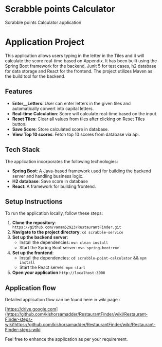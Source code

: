 # Scrabble points Calculator
 Scrabble points Calculator application
 
# Application Project
  This application allows users typing in the letter in the Tiles and it will calculate the score real-time based on Appendix.
  It has been built using the Spring Boot framework for the backend, Junit 5 for test cases, h2 database for data storage and React for the frontend. The project utilizes Maven as the build tool for the backend.

## Features
- __Enter__Letters__: User can enter letters in the given tiles and automatically convert into capital letters.
- __Real-time Calculation__: Score will calculate real-time based on the input.
- __Reset Tiles__: Clear all values from tiles after clicking on Reset Tiles button.
- __Save Score__: Store calculated score in database.
- __View Top 10 scores__: Fetch top 10 scores from database via api.

## Tech Stack
The application incorporates the following technologies:

- __Spring Boot__: A Java-based framework used for building the backend server and handling business logic.
- __H2 database__: Save score in database
- __React__: A framework for building frontend.
  
## Setup Instructions
To run the application locally, follow these steps:

1. __Clone the repository__: ``` https://github.com/vanam52923/RestaurantFinder.git```
2. __Navigate to the project directory__: ```cd scrabble-service```
3. __Set up the backend server__:
   - Install the dependencies: ```mvn clean install```
   - Start the Spring Boot server: ```mvn spring-boot:run```
4. __Set up the frontend__:
   - Install the dependencies: ```cd scrabble-point-calculator``` && ```npm install```
   - Start the React server: ```npm start```
5. __Open your application__ ```http://localhost:3000```

## Application flow

Detailed application flow can be found here in wiki page : 

[https://drive.google.com](https://github.com/kishorsamadder/RestaurantFinder/wiki/Restaurant-Finder-steps-wiki)https://github.com/kishorsamadder/RestaurantFinder/wiki/Restaurant-Finder-steps-wiki

Feel free to enhance the application as per your requirement.

